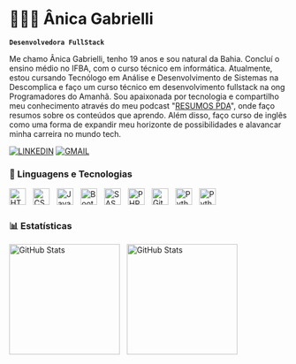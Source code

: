 # 👩🏻‍💻 Ânica Gabrielli

**`Desenvolvedora FullStack`**

Me chamo Ânica Gabrielli, tenho 19 anos e sou natural da Bahia. Concluí o ensino médio no IFBA, com o curso técnico em informática. Atualmente, estou cursando Tecnólogo em Análise e Desenvolvimento de Sistemas na Descomplica e faço um curso técnico em desenvolvimento fullstack na ong Programadores do Amanhã. Sou apaixonada por tecnologia e compartilho meu conhecimento através do meu podcast "[RESUMOS PDA](https://open.spotify.com/show/6kHpgf3PUgd5h8qIH0s0LU?si=w9CKGu-iSYKdDYU-ggfumA)", onde faço resumos sobre os conteúdos que aprendo. Além disso, faço curso de inglês como uma forma de expandir meu horizonte de possibilidades e alavancar minha carreira no mundo tech.


[![LINKEDIN](https://img.shields.io/badge/LinkedIn-0077B5?style=for-the-badge&logo=linkedin&logoColor=white)](https://www.linkedin.com/in/anica-gabrielli-pereira-santos-3b596b2bb/)
[![GMAIL](https://img.shields.io/badge/Gmail-D14836?style=for-the-badge&logo=gmail&logoColor=white)](mailto:anicagabriellips@gmail.com)

### 🤖 Linguagens e Tecnologias

<img 
    align="left" 
    alt="HTML"
    title="HTML" 
    width="30px" 
    style="padding-right: 10px;" 
    src="https://cdn.jsdelivr.net/gh/devicons/devicon@latest/icons/html5/html5-original.svg" 
/>
<img 
    align="left" 
    alt="CSS" 
    title="CSS"
    width="30px" 
    style="padding-right: 10px;" 
    src="https://cdn.jsdelivr.net/gh/devicons/devicon@latest/icons/css3/css3-original.svg" 
/>
<img 
    align="left" 
    alt="JavaScript" 
    title="JavaScript"
    width="30px" 
    style="padding-right: 10px;" 
    src="https://cdn.jsdelivr.net/gh/devicons/devicon@latest/icons/javascript/javascript-original.svg" 
/>
<img 
    align="left" 
    alt="Bootstrap"
    title="Bootstrap" 
    width="30px" 
    style="padding-right: 10px;" 
    src="https://cdn.jsdelivr.net/gh/devicons/devicon@latest/icons/bootstrap/bootstrap-original.svg" 
/>
<img 
    align="left" 
    alt="SASS" 
    title="SASS"
    width="30px" 
    style="padding-right: 10px;" 
    src="https://cdn.jsdelivr.net/gh/devicons/devicon@latest/icons/sass/sass-original.svg" 
/>
<img 
    align="left" 
    alt="PHP" 
    title="PHP"
    width="30px" 
    style="padding-right: 10px;" 
    src="https://cdn.jsdelivr.net/gh/devicons/devicon@latest/icons/php/php-original.svg" 
/>
<img 
    align="left" 
    alt="Git" 
    title="Git"
    width="30px" 
    style="padding-right: 10px;" 
    src="https://cdn.jsdelivr.net/gh/devicons/devicon@latest/icons/git/git-original.svg" 
/>
<img 
    align="left" 
    alt="Python" 
    title="Python"
    width="30px" 
    style="padding-right: 10px;" 
    src="https://cdn.jsdelivr.net/gh/devicons/devicon@latest/icons/python/python-original.svg" 
/>
<img 
    align="left" 
    alt="Python" 
    title="Python"
    width="30px" 
    style="padding-right: 10px;" 
    src="[https://github.com/user-attachments/assets/92311986-2f63-4296-a99c-d2f0028bad6c](https://static-00.iconduck.com/assets.00/djangoproject-icon-256x256-d19anol5.png)"
/>

<br/>
<br/>

### 📊 Estatísticas

<p>
  <img 
    align="left" 
    alt="GitHub Stats" 
    height="200" 
    style="padding-right: 10px;" 
    src="https://github-readme-stats.vercel.app/api?username=AnicaGabrielli&show_icons=true&theme=tokyonight&include_all_commits=true&locale=pt-br" 
  />

<img 
      align="left" 
      alt="GitHub Stats" 
      height="200" 
      src="https://github-readme-stats.vercel.app/api/top-langs/?username=AnicaGabrielli&theme=tokyonight&layout=compact&custom_title=Tecnologias&langs_count=9" 
  />

</p>
